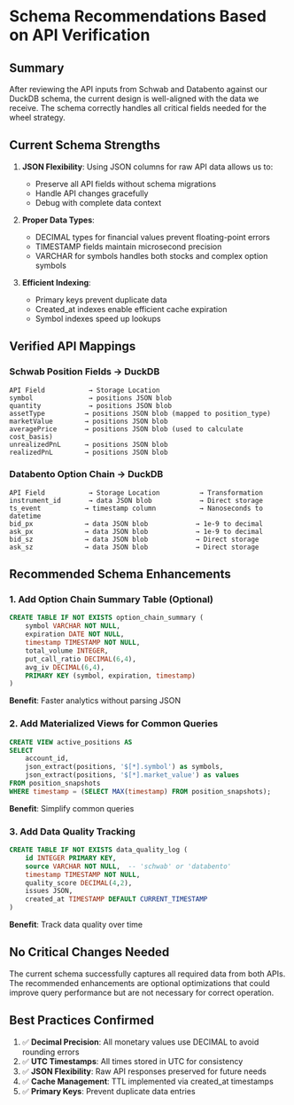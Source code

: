# Schema Recommendations Based on API Verification

## Summary

After reviewing the API inputs from Schwab and Databento against our DuckDB schema, the current design is well-aligned with the data we receive. The schema correctly handles all critical fields needed for the wheel strategy.

## Current Schema Strengths

1. **JSON Flexibility**: Using JSON columns for raw API data allows us to:
   - Preserve all API fields without schema migrations
   - Handle API changes gracefully
   - Debug with complete data context

2. **Proper Data Types**:
   - DECIMAL types for financial values prevent floating-point errors
   - TIMESTAMP fields maintain microsecond precision
   - VARCHAR for symbols handles both stocks and complex option symbols

3. **Efficient Indexing**:
   - Primary keys prevent duplicate data
   - Created_at indexes enable efficient cache expiration
   - Symbol indexes speed up lookups

## Verified API Mappings

### Schwab Position Fields → DuckDB
```
API Field           → Storage Location
symbol              → positions JSON blob
quantity            → positions JSON blob  
assetType          → positions JSON blob (mapped to position_type)
marketValue        → positions JSON blob
averagePrice       → positions JSON blob (used to calculate cost_basis)
unrealizedPnL      → positions JSON blob
realizedPnL        → positions JSON blob
```

### Databento Option Chain → DuckDB
```
API Field           → Storage Location          → Transformation
instrument_id       → data JSON blob            → Direct storage
ts_event           → timestamp column           → Nanoseconds to datetime
bid_px             → data JSON blob            → 1e-9 to decimal
ask_px             → data JSON blob            → 1e-9 to decimal
bid_sz             → data JSON blob            → Direct storage
ask_sz             → data JSON blob            → Direct storage
```

## Recommended Schema Enhancements

### 1. Add Option Chain Summary Table (Optional)
```sql
CREATE TABLE IF NOT EXISTS option_chain_summary (
    symbol VARCHAR NOT NULL,
    expiration DATE NOT NULL,
    timestamp TIMESTAMP NOT NULL,
    total_volume INTEGER,
    put_call_ratio DECIMAL(6,4),
    avg_iv DECIMAL(6,4),
    PRIMARY KEY (symbol, expiration, timestamp)
)
```
**Benefit**: Faster analytics without parsing JSON

### 2. Add Materialized Views for Common Queries
```sql
CREATE VIEW active_positions AS
SELECT 
    account_id,
    json_extract(positions, '$[*].symbol') as symbols,
    json_extract(positions, '$[*].market_value') as values
FROM position_snapshots
WHERE timestamp = (SELECT MAX(timestamp) FROM position_snapshots);
```
**Benefit**: Simplify common queries

### 3. Add Data Quality Tracking
```sql
CREATE TABLE IF NOT EXISTS data_quality_log (
    id INTEGER PRIMARY KEY,
    source VARCHAR NOT NULL,  -- 'schwab' or 'databento'
    timestamp TIMESTAMP NOT NULL,
    quality_score DECIMAL(4,2),
    issues JSON,
    created_at TIMESTAMP DEFAULT CURRENT_TIMESTAMP
)
```
**Benefit**: Track data quality over time

## No Critical Changes Needed

The current schema successfully captures all required data from both APIs. The recommended enhancements are optional optimizations that could improve query performance but are not necessary for correct operation.

## Best Practices Confirmed

1. ✅ **Decimal Precision**: All monetary values use DECIMAL to avoid rounding errors
2. ✅ **UTC Timestamps**: All times stored in UTC for consistency  
3. ✅ **JSON Flexibility**: Raw API responses preserved for future needs
4. ✅ **Cache Management**: TTL implemented via created_at timestamps
5. ✅ **Primary Keys**: Prevent duplicate data entries